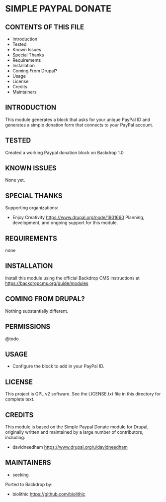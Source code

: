 SIMPLE PAYPAL DONATE
===================

CONTENTS OF THIS FILE
---------------------

 - Introduction
 - Tested
 - Known Issues
 - Special Thanks
 - Requirements
 - Installation
 - Coming From Drupal?
 - Usage
 - License
 - Credits
 - Maintainers

INTRODUCTION
------------

This module generates a block that asks for your unique PayPal ID and generates a simple donation form that connects to your PayPal account.

TESTED
-----

Created a working Paypal donation block on Backdrop 1.0

KNOWN ISSUES
---------------------

None yet.

SPECIAL THANKS
--------------

Supporting organizations:
 - Enjoy Creativity <https://www.drupal.org/node/1901660>
Planning, development, and ongoing support for this module.

REQUIREMENTS
------------

none

INSTALLATION
------------

Install this module using the official Backdrop CMS instructions at https://backdropcms.org/guide/modules


COMING FROM DRUPAL?
-------------------

Nothing substantially different.

PERMISSIONS
------------

@todo


USAGE
-----

* Configure the block to add in your PayPal ID.

LICENSE
-------

This project is GPL v2 software. See the LICENSE.txt file in this directory for complete text.

CREDITS
-----------

This module is based on the Simple Paypal Donate module for Drupal, originally written and maintained by a large number of contributors, including:

- davidneedham <https://www.drupal.org/u/davidneedham>

MAINTAINERS
-----------

- seeking

Ported to Backdrop by:

 - biolithic <https://github.com/biolithic>
